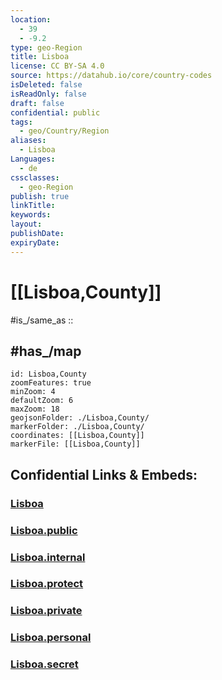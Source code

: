 ```yaml
---
location:
  - 39
  - -9.2
type: geo-Region
title: Lisboa
license: CC BY-SA 4.0
source: https://datahub.io/core/country-codes
isDeleted: false
isReadOnly: false
draft: false
confidential: public
tags:
  - geo/Country/Region
aliases:
  - Lisboa
Languages:
  - de
cssclasses:
  - geo-Region
publish: true
linkTitle:
keywords:
layout:
publishDate:
expiryDate:
---
```


# [[Lisboa,County]]

#is_/same_as :: 

## #has_/map 

```leaflet
id: Lisboa,County
zoomFeatures: true 
minZoom: 4 
defaultZoom: 6
maxZoom: 18
geojsonFolder: ./Lisboa,County/
markerFolder: ./Lisboa,County/
coordinates: [[Lisboa,County]] 
markerFile: [[Lisboa,County]] 
```


## Confidential Links & Embeds: 

### [Lisboa](/_Standards/Earth/Continent/Europe/Europe~South/Portugal/Districts~Portugal/Lisboa.md) 

### [Lisboa.public](/_public/Earth/Continent/Europe/Europe~South/Portugal/Districts~Portugal/Lisboa.public.md) 

### [Lisboa.internal](/_internal/Earth/Continent/Europe/Europe~South/Portugal/Districts~Portugal/Lisboa.internal.md) 

### [Lisboa.protect](/_protect/Earth/Continent/Europe/Europe~South/Portugal/Districts~Portugal/Lisboa.protect.md) 

### [Lisboa.private](/_private/Earth/Continent/Europe/Europe~South/Portugal/Districts~Portugal/Lisboa.private.md) 

### [Lisboa.personal](/_personal/Earth/Continent/Europe/Europe~South/Portugal/Districts~Portugal/Lisboa.personal.md) 

### [Lisboa.secret](/_secret/Earth/Continent/Europe/Europe~South/Portugal/Districts~Portugal/Lisboa.secret.md)


